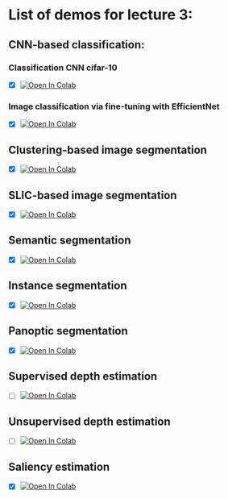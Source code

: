 # List of demos for lecture 3:

## CNN-based classification:

### Classification CNN cifar-10

- [x] [![Open In Colab](https://colab.research.google.com/assets/colab-badge.svg)](https://colab.research.google.com/github/AU-MaLeCI/CV-ECE-AU-2023/blob/main/Lecture_3/Classification_CNN_cifar10.ipynb)

### Image classification via fine-tuning with EfficientNet

- [x] [![Open In Colab](https://colab.research.google.com/assets/colab-badge.svg)](https://colab.research.google.com/github/AU-MaLeCI/CV-ECE-AU-2023/blob/main/Lecture_3/image_classification_efficientnet_fine_tuning.ipynb)

## Clustering-based image segmentation

- [x] [![Open In Colab](https://colab.research.google.com/assets/colab-badge.svg)](https://colab.research.google.com/github/AU-MaLeCI/CV-ECE-AU-2023/blob/main/Lecture_3/Clustering-based_image_segmentation.ipynb)

## SLIC-based image segmentation

- [x] [![Open In Colab](https://colab.research.google.com/assets/colab-badge.svg)](https://colab.research.google.com/github/AU-MaLeCI/CV-ECE-AU-2023/blob/main/Lecture_3/SLIC.ipynb)

## Semantic segmentation

- [x] [![Open In Colab](https://colab.research.google.com/assets/colab-badge.svg)](https://colab.research.google.com/github/AU-MaLeCI/CV-ECE-AU-2023/blob/main/Lecture_3/semantic-segmentation.ipynb)

## Instance segmentation

- [x] [![Open In Colab](https://colab.research.google.com/assets/colab-badge.svg)](https://colab.research.google.com/github/AU-MaLeCI/CV-ECE-AU-2023/blob/main/Lecture_3/ShapeMask_Instance_Segmentation_Demo.ipynb)

## Panoptic segmentation

- [x] [![Open In Colab](https://colab.research.google.com/assets/colab-badge.svg)](https://colab.research.google.com/github/AU-MaLeCI/CV-ECE-AU-2023/blob/main/Lecture_3/DETR_panoptic.ipynb)

## Supervised depth estimation

- [ ] [![Open In Colab](https://colab.research.google.com/assets/colab-badge.svg)](https://colab.research.google.com/github/AU-MaLeCI/CV-ECE-AU-2023/blob/main/Lecture_3/GLPN_inference_(depth_estimation).ipynb)

## Unsupervised depth estimation

- [ ] [![Open In Colab](https://colab.research.google.com/assets/colab-badge.svg)](https://colab.research.google.com/github/AU-MaLeCI/CV-ECE-AU-2023/blob/main/Lecture_3/Monocular_depth_estimation.ipynb)

## Saliency estimation

- [x] [![Open In Colab](https://colab.research.google.com/assets/colab-badge.svg)](https://colab.research.google.com/github/AU-MaLeCI/CV-ECE-AU-2023/blob/main/Lecture_3/Saliency_map_cait.ipynb)
